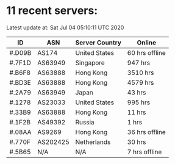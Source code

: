 # 11 recent servers:

Latest update at: Sat Jul 04 05:10:11 UTC 2020

| ID | ASN | Server Country | Online |
| -- | --- | -------------- | ------ |
| #.D09B | AS174 | United States | 60 hrs offline |
| #.7F1D | AS63949 | Singapore | 947 hrs |
| #.B6F8 | AS63888 | Hong Kong | 3510 hrs |
| #.BD3E | AS63888 | Hong Kong | 4579 hrs |
| #.2A79 | AS63949 | Japan | 43 hrs |
| #.1278 | AS23033 | United States | 995 hrs |
| #.33B9 | AS63888 | Hong Kong | 11 hrs |
| #.1F2B | AS49392 | Russia | 1 hrs |
| #.08AA | AS9269 | Hong Kong | 36 hrs offline |
| #.770F | AS202425 | Netherlands | 30 hrs |
| #.5B65 | N/A | N/A | 7 hrs offline |

